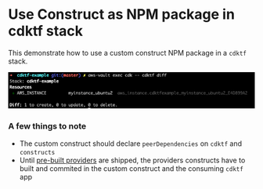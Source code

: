 # Use Construct as NPM package in cdktf stack

This demonstrate how to use a custom construct NPM package in a `cdktf` stack.

![cdktf diff](./cdktf-diff.png)

### A few things to note

- The custom construct should declare `peerDependencies` on `cdktf` and `constructs`
- Until [pre-built providers](https://github.com/hashicorp/terraform-cdk/issues/98) are shipped, the providers constructs have to built and commited in the custom construct and the consuming `cdktf` app

